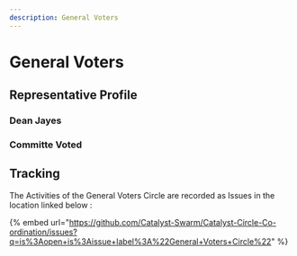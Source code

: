 ```yaml
---
description: General Voters
---
```


# General Voters

## Representative Profile

### Dean Jayes

### Committe Voted 

## Tracking

The Activities of the General Voters Circle are recorded as Issues in the location linked below :

{% embed url="https://github.com/Catalyst-Swarm/Catalyst-Circle-Co-ordination/issues?q=is%3Aopen+is%3Aissue+label%3A%22General+Voters+Circle%22" %}



